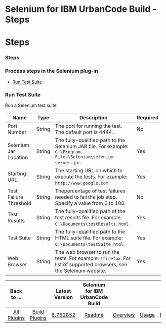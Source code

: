 
Selenium for IBM UrbanCode Build - Steps
========================================

# Steps


### Steps




### Process steps in the Selenium plug-in

* [Run Test Suite](#run_test_suite)


### Run Test Suite

Run a Selenium test suite


| Name | Type | Description                                                                                                          | Required |
| ---- | ---- | -------------------------------------------------------------------------------------------------------------------- | -------- |
| Port Number | String | The port for running the test. The default port is 4444. | No |
| Selenium Jar Location | String | The fully-qualified path to the Selenium JAR file. For example: `C:\Program Files\Selenium\selenium-server.jar`. | Yes |
| Starting URL | String | The starting URL on which to execute the tests. For example: `http://www.google.com`. | Yes |
| Test Failure Threshold | String | Thepercentage of test failures needed to fail the job step. Specify a value from 0 to 100. | No |
| Test Results | String | The fully-qualified path of the test results file. For example: `C:\Documents\testResults.html`. | Yes |
| Test Suite | String | The fully-qualified path to the HTML suite file. For example: `C:\Documents\testSuite.html`. | Yes |
| Web Browser | String | The web browser to run the tests. For example: `*firefox`. For list of supported browsers, see the Selenium website. | Yes |



|Back to ...||Latest Version|Selenium for IBM UrbanCode Build ||||
| :---: | :---: | :---: | :---: | :---: | :---: | :---: |
|[All Plugins](../../index.md)|[Build Plugins](../README.md)|[6.752852](https://raw.githubusercontent.com/UrbanCode/IBM-UCB-PLUGINS/main/files/Selenium/Selenium-6.752852.zip)|[Readme](README.md)|[Overview](overview.md)|[Usage](usage.md)|[Downloads](downloads.md)|
